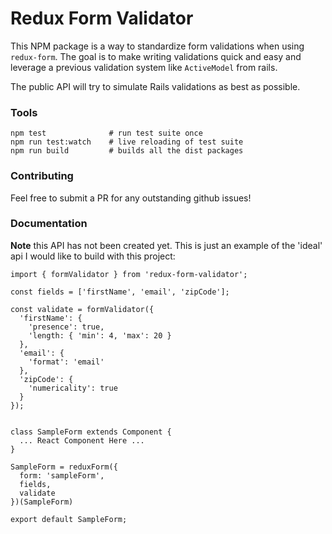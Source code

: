 # Redux Form Validator

This NPM package is a way to standardize form validations when using
`redux-form`.  The goal is to make writing validations quick and easy and
leverage a previous validation system like `ActiveModel` from rails.

The public API will try to simulate Rails validations as best as possible.  

### Tools
```
npm test              # run test suite once
npm run test:watch    # live reloading of test suite
npm run build         # builds all the dist packages
```

### Contributing
Feel free to submit a PR for any outstanding github issues!


### Documentation

**Note** this API has not been created yet.  This is just an example of the
'ideal' api I would like to build with this project:

```
import { formValidator } from 'redux-form-validator';

const fields = ['firstName', 'email', 'zipCode'];

const validate = formValidator({
  'firstName': {
    'presence': true,
    'length: { 'min': 4, 'max': 20 }
  },
  'email': {
    'format': 'email'
  },
  'zipCode': {
    'numericality': true
  }
});


class SampleForm extends Component {
  ... React Component Here ...
}

SampleForm = reduxForm({
  form: 'sampleForm',
  fields,
  validate
})(SampleForm)

export default SampleForm;
```
